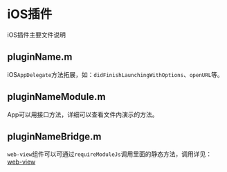 # iOS插件


iOS插件主要文件说明

## pluginName.m
  
iOS`AppDelegate`方法拓展，如：`didFinishLaunchingWithOptions`、`openURL`等。

## pluginNameModule.m

App可以用接口方法，详细可以查看文件内演示的方法。

## pluginNameBridge.m

`web-view`组件可以可通过`requireModuleJs`调用里面的静态方法，调用详见：[web-view](../../component/web-view)